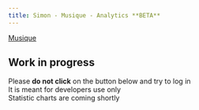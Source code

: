 ```yaml
---
title: Simon - Musique - Analytics **BETA**
---
```


<a class="btn btn-default" href="simon-music.html">
    <i class="fa fa-headphones fa-3x pull-left"></i> 
    Musique
</a>


**Work in progress**   
--------------------
Please **do not click** on the button below and try to log in   
It is meant for developers use only   
Statistic charts are coming shortly

<div id="embed-api-auth-container"></div>
<div id="chart-1-container"></div>
<div id="chart-2-container"></div>
<div id="chart-3-container"></div>
<div id="view-selector-1-container"></div>
<div id="view-selector-2-container"></div>
<div id="view-selector-3-container"></div>

<script>
(function(w,d,s,g,js,fs){
  g=w.gapi||(w.gapi={});g.analytics={q:[],ready:function(f){this.q.push(f);}};
  js=d.createElement(s);fs=d.getElementsByTagName(s)[0];
  js.src='https://apis.google.com/js/platform.js';
  fs.parentNode.insertBefore(js,fs);js.onload=function(){g.load('analytics');};
}(window,document,'script'));
</script>

<script>

    gapi.analytics.ready(function() {

        /**
         * Authorize the user immediately if the user has already granted access.
         * If no access has been created, render an authorize button inside the
         * element with the ID "embed-api-auth-container".
         */
        gapi.analytics.auth.authorize({
            container: 'embed-api-auth-container',
            clientid: '19511382016-7q1j8rp56s1t11u5idu2aflgqfvug5t8.apps.googleusercontent.com'
        });

        /**
         * Create a ViewSelector for the first view to be rendered inside of an
         * element with the id "view-selector-1-container".
         */
        var viewSelector1 = new gapi.analytics.ViewSelector({
            container: 'view-selector-1-container'
        });

        /**
         * Create a ViewSelector for the second view to be rendered inside of an
         * element with the id "view-selector-2-container".
         */
        var viewSelector2 = new gapi.analytics.ViewSelector({
            container: 'view-selector-2-container'
        });
        
        var viewSelector3 = new gapi.analytics.ViewSelector({
                    container: 'view-selector-3-container'
                });

        // Render both view selectors to the page.
        viewSelector1.execute();
        viewSelector2.execute();
        viewSelector3.execute();


        /**
         * Create the first DataChart for top countries over the past 30 days.
         * It will be rendered inside an element with the id "chart-1-container".
         */
        var dataChart1 = new gapi.analytics.googleCharts.DataChart({
            query: {
                metrics: 'ga:uniqueEvents',
                dimensions: 'ga:eventAction',
                'start-date': '2016-01-27',
                'end-date': 'today',
                sort: 'ga:uniqueEvents',
                filters: 'ga:eventCategory==Downloads'
            },
            chart: {
                container: 'chart-1-container',
                type: 'PIE',
                options: {
                    width: '100%',
                    pieHole: 4/9
                }
            }
        });


        /**
         * Create the second DataChart for top countries over the past 30 days.
         * It will be rendered inside an element with the id "chart-2-container".
         */
        var dataChart2 = new gapi.analytics.googleCharts.DataChart({
            query: {
                metrics: 'ga:uniqueEvents',
                dimensions: 'ga:eventLabel',
                'start-date': '2016-01-27',
                'end-date': 'today',
                sort: 'ga:uniqueEvents',
                filters: 'ga:eventCategory==Downloads'
            },
            chart: {
                container: 'chart-2-container',
                type: 'PIE',
                options: {
                    width: '100%',
                    pieHole: 4/9
                }
            }
        });

        var dataChart3 = new gapi.analytics.googleCharts.DataChart({
            query: {
                metrics: 'ga:uniqueEvents',
                dimensions: 'ga:eventCategory',
                'start-date': '2016-01-27',
                'end-date': 'today',
                sort: 'ga:uniqueEvents',
            },
            chart: {
                container: 'chart-3-container',
                type: 'PIE',
                options: {
                    width: '100%',
                    pieHole: 4/9
                }
            }
        });
        
        /**
         * Update the first dataChart when the first view selecter is changed.
         */
        viewSelector1.on('change', function(ids) {
            dataChart1.set({query: {ids: ids}}).execute();
        });

        /**
         * Update the second dataChart when the second view selecter is changed.
         */
        viewSelector2.on('change', function(ids) {
            dataChart2.set({query: {ids: ids}}).execute();
        });
        
        /**
         * Update the second dataChart when the third view selecter is changed.
         */
        viewSelector3.on('change', function(ids) {
            dataChart3.set({query: {ids: ids}}).execute();
        });

    });
</script>